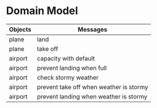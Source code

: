# Domain Model

| Objects     | Messages                                |
|-------------|-----------------------------------------|         
| plane       | land                                    |
| plane       | take off                                |
| airport     | capacity with default                   |
| airport     | prevent landing when full               |
| airport     | check stormy weather                    |
| airport     | prevent take off when weather is stormy |
| airport     | prevent landing when weather is stormy  |                           |
